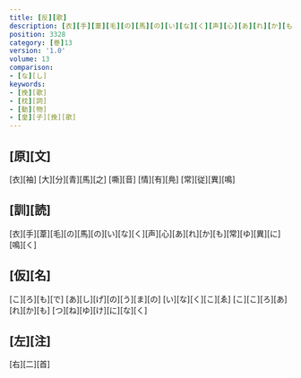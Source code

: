 ```yaml
---
title: [反][歌]
description: [衣][手][葦][毛][の][馬][の][い][な][く][声][心][あ][れ][か][も][常][ゆ][異][に][鳴][く]
position: 3328
category: [巻]13
version: '1.0'
volume: 13
comparison:
- [な][し]
keywords:
- [挽][歌]
- [枕][詞]
- [動][物]
- [皇][子][挽][歌]
---
```


## [原][文]

[衣][袖] [大][分][青][馬][之] [嘶][音] [情][有][鳧] [常][従][異][鳴]

## [訓][読]

[衣][手][葦][毛][の][馬][の][い][な][く][声][心][あ][れ][か][も][常][ゆ][異][に][鳴][く]

## [仮][名]

[こ][ろ][も][で] [あ][し][げ][の][う][ま][の] [い][な][く][こ][ゑ] [こ][こ][ろ][あ][れ][か][も] [つ][ね][ゆ][け][に][な][く]

## [左][注]

[右][二][首]
